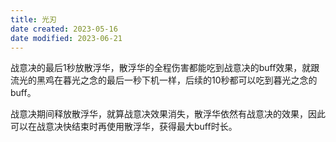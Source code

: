 ```yaml
---
title: 光刃
date created: 2023-05-16
date modified: 2023-06-21
---
```


战意决的最后1秒放散浮华，散浮华的全程伤害都能吃到战意决的buff效果，就跟流光的黑鸡在暮光之念的最后一秒下机一样，后续的10秒都可以吃到暮光之念的buff。

战意决期间释放散浮华，就算战意决效果消失，散浮华依然有战意决的效果，因此可以在战意决快结束时再使用散浮华，获得最大buff时长。
